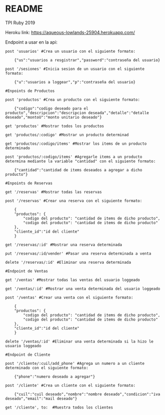 # README
TPI Ruby 2019

Heroku link:
    https://aqueous-lowlands-25904.herokuapp.com/


Endpoint a usar en la api:

    post 'usuarios' #Crea un usuario con el siguiente formato:

        {"us":"usuarios a resgistrar","password":"contraseña del usuario}
    
    post '/sesiones' #Inicia sesion de un usuario con el siguiente formato:

        {"u":"usuarios a loggear","p":"contraseña del usuario}

    #Enpoints de Productos

    post 'productos' #Crea un producto con el siguiente formato:

        {"codigo":"codigo deseado para el producto","descripcion":"descripcion deseada","detalle":"detalle deseado","montoU":"monto unitario deseado"}

    get 'productos' #Mostrar todos los productos 

    get 'productos/:codigo' #Mostrar un producto determinad

    get 'productos/:codigo/items' #Mostrar los items de un producto determinado

    post 'productos/:codigo/items' #Agregarle items a un producto determina mediante la variable "cantidad" con el siguiente formato:

        {"cantidad":"cantidad de items deseados a agregar a dicho producto"}

    #Enpoints de Reservas

    get '/reservas' #Mostrar todas las reservas

    post '/reservas' #Crear una reserva con el siguiente formato:

        {
        "productos": {
            "codigo del producto": "cantidad de items de dicho producto",
            "codigo del producto": "cantidad de items de dicho producto"
        },
        "cliente_id":"id del cliente"
        }

    get '/reservas/:id' #Mostrar una reserva determinada

    put '/reservas/:id/vender' #Pasar una reserva determinada a venta

    delete '/reservas/:id' #Eliminar una reserva determinada

    #Endpoint de Ventas

    get '/ventas' #Mostrar todas las ventas del usuario loggeado

    get '/ventas/:id' #Mostrar una venta determinada del usuario loggeado

    post '/ventas' #Crear una venta con el siguiente formato:

        {
        "productos": {
            "codigo del producto": "cantidad de items de dicho producto",
            "codigo del producto": "cantidad de items de dicho producto"
        },
        "cliente_id":"id del cliente"
        }

    delete '/ventas/:id' #Eliminar una venta determinada si la hizo le usuario loggeado

    #Endpoint de Cliente

    post '/cliente/:cuil/add_phone' #Agrega un numero a un cliente determinado con el siguiente formato:

        {"phone":"numero deseado a agregar"}

    post '/cliente' #Crea un cliente con el siguiente formato:

        {"cuil":"cuil deseado","nombre":"nombre deseado","condicion":"iva deseado","email":"mail deseado"}

    get '/cliente', to:  #Muestra todos los clientes
